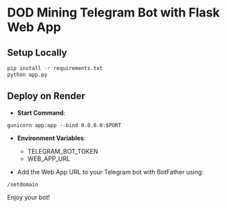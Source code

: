 
# DOD Mining Telegram Bot with Flask Web App

## Setup Locally

```bash
pip install -r requirements.txt
python app.py
```

## Deploy on Render

- **Start Command**:
```
gunicorn app:app --bind 0.0.0.0:$PORT
```

- **Environment Variables**:
  - TELEGRAM_BOT_TOKEN
  - WEB_APP_URL

- Add the Web App URL to your Telegram bot with BotFather using:
```
/setdomain
```

Enjoy your bot!

